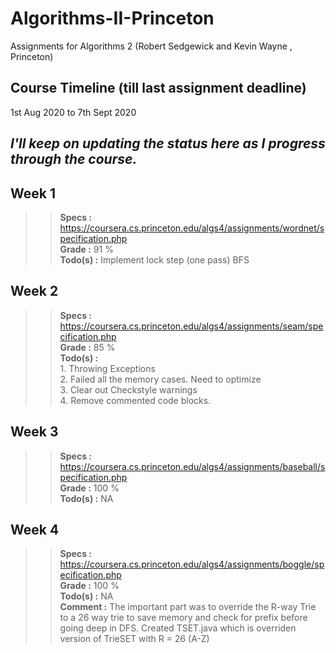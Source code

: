 # Algorithms-II-Princeton
Assignments for Algorithms 2 (Robert Sedgewick and Kevin Wayne , Princeton)

## Course Timeline (till last assignment deadline)
1st Aug 2020 to 7th Sept 2020

## *I'll keep on updating the status here as I progress through the course.*

## Week 1

>> **Specs :** https://coursera.cs.princeton.edu/algs4/assignments/wordnet/specification.php  
>> **Grade :** 91 %  
>> **Todo(s) :** Implement lock step (one pass) BFS  
 
 
 ## Week 2
 
 >> **Specs :** https://coursera.cs.princeton.edu/algs4/assignments/seam/specification.php   
 >> **Grade :** 85 %   
 >> **Todo(s) :**    
          1. Throwing Exceptions   
          2. Failed all the memory cases. Need to optimize   
          3. Clear out Checkstyle warnings   
          4. Remove commented code blocks. 
          
 ## Week 3  
 
 >> **Specs :** https://coursera.cs.princeton.edu/algs4/assignments/baseball/specification.php   
 >> **Grade :** 100 %   
 >> **Todo(s) :**  NA     
 
  ## Week 4  
 
 >> **Specs :** https://coursera.cs.princeton.edu/algs4/assignments/boggle/specification.php   
 >> **Grade :** 100 %   
 >> **Todo(s) :**  NA  
 >> **Comment :** The important part was to override the R-way Trie to a 26 way trie to save memory and check for prefix before going deep in DFS. Created                   TSET.java which is overriden version of TrieSET with R = 26 (A-Z)
          
 
